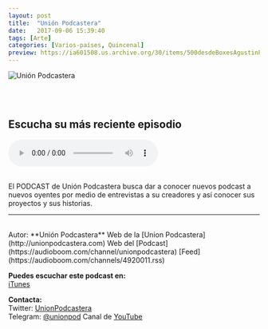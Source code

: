 ```yaml
---
layout: post
title:  "Unión Podcastera"
date:   2017-09-06 15:39:40
tags: [Arte]
categories: [Varios-países, Quincenal]
preview: https://ia601508.us.archive.org/30/items/500desdeBoxesAgustinPalmeiro/UP300.png
---
```


![Unión Podcastera](https://ia601508.us.archive.org/30/items/500desdeBoxesAgustinPalmeiro/UP500.png)  

<br/>  
<br/>  


## Escucha su más reciente episodio  

<!--reproductor-feed=https://audioboom.com/channels/4920011.rss-->
<!--reproductor-start-->
<audio id="audio" preload="auto" controls="" src="https://audioboom.com/posts/6933613.mp3?modified=1531765039&source=rss&stitched=1"></audio>
<!--reproductor-end-->

<br>
El PODCAST de Unión Podcastera busca dar a conocer nuevos podcast a nuevos oyentes por medio de entrevistas a su creadores y así conocer sus proyectos y sus historias.  

_ _ _
<br>
Autor: **Unión Podcastera**  
Web de la [Union Podcastera](http://unionpodcastera.com)  
Web del [Podcast](https://audioboom.com/channel/unionpodcastera)  
[Feed](https://audioboom.com/channels/4920011.rss)   


**Puedes escuchar este podcast en:**  
[iTunes](http://apple.co/2spOep5)  

**Contacta:**  
Twitter: [UnionPodcastera](https://twitter.com/@UnionPodcastera)  
Telegram: [@unionpod](https://t.me/unionpod)
Canal de [YouTube](http://bit.ly/2sfNSle)
